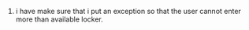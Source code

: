 1. i have make sure that i put an exception so that the user cannot enter more than available locker.